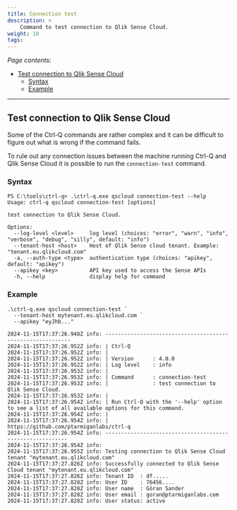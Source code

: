 ```yaml
---
title: Connection test
description: >
    Command to test connection to Qlik Sense Cloud.
weight: 10
tags: 
---
```


<!-- {{% pageinfo %}} 
This is a placeholder page that shows you how to use this template site.
{{% /pageinfo %}} -->

*Page contents:*

- [Test connection to Qlik Sense Cloud](#test-connection-to-qlik-sense-cloud)
  - [Syntax](#syntax)
  - [Example](#example)

---

## Test connection to Qlik Sense Cloud

Some of the Ctrl-Q commands are rather complex and it can be difficult to figure out what is wrong if the command fails.

To rule out any connection issues between the machine running Ctrl-Q and Qlik Sense Cloud it is possible to run the `connection-test` command.

### Syntax

```text
PS C:\tools\ctrl-q> .\ctrl-q.exe qscloud connection-test --help
Usage: ctrl-q qscloud connection-test [options]

test connection to Qlik Sense Cloud.

Options:
  --log-level <level>     log level (choices: "error", "warn", "info", "verbose", "debug", "silly", default: "info")
  --tenant-host <host>    Host of Qlik Sense cloud tenant. Example: "tenant.eu.qlikcloud.com"
  -a, --auth-type <type>  authentication type (choices: "apikey", default: "apikey")
  --apikey <key>          API key used to access the Sense APIs
  -h, --help              display help for command
```

### Example

```text
.\ctrl-q.exe qscloud connection-test `
  --tenant-host mytenant.eu.qlikcloud.com `
  --apikey "eyJhb..."
```

```text
2024-11-15T17:37:26.948Z info: -----------------------------------------------------------
2024-11-15T17:37:26.952Z info: | Ctrl-Q
2024-11-15T17:37:26.952Z info: |
2024-11-15T17:37:26.952Z info: | Version      : 4.0.0
2024-11-15T17:37:26.952Z info: | Log level    : info
2024-11-15T17:37:26.953Z info: |
2024-11-15T17:37:26.953Z info: | Command      : connection-test
2024-11-15T17:37:26.953Z info: |              : test connection to Qlik Sense Cloud.
2024-11-15T17:37:26.953Z info: |
2024-11-15T17:37:26.954Z info: | Run Ctrl-Q with the '--help' option to see a list of all available options for this command.
2024-11-15T17:37:26.954Z info: |
2024-11-15T17:37:26.954Z info: | https://github.com/ptarmiganlabs/ctrl-q
2024-11-15T17:37:26.954Z info: ----------------------------------------------------------
2024-11-15T17:37:26.954Z info:
2024-11-15T17:37:26.955Z info: Testing connection to Qlik Sense Cloud tenant "mytenant.eu.qlikcloud.com"
2024-11-15T17:37:27.826Z info: Successfully connected to Qlik Sense Cloud tenant "mytenant.eu.qlikcloud.com"
2024-11-15T17:37:27.826Z info: Tenant ID  : df.....
2024-11-15T17:37:27.828Z info: User ID    : 76456....
2024-11-15T17:37:27.828Z info: User name  : Göran Sander
2024-11-15T17:37:27.828Z info: User email : goran@ptarmiganlabs.com
2024-11-15T17:37:27.828Z info: User status: active
```
